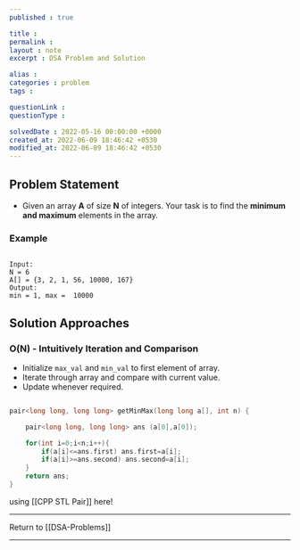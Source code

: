 ```yaml
---
published : true

title : 
permalink : 
layout : note
excerpt : DSA Problem and Solution

alias : 
categories : problem
tags : 

questionLink : 
questionType : 

solvedDate : 2022-05-16 00:00:00 +0000
created_at: 2022-06-09 18:46:42 +0530
modified_at: 2022-06-09 18:46:42 +0530
---
```


## Problem Statement

- Given an array **A** of size **N** of integers. Your task is to find the **minimum and maximum** elements in the array.

### Example

```

Input:
N = 6
A[] = {3, 2, 1, 56, 10000, 167}
Output:
min = 1, max =  10000

```

## Solution Approaches

### O(N) - Intuitively Iteration and Comparison

- Initialize `max_val` and `min_val` to first element of array. 
- Iterate through array and compare with current value.
- Update whenever required.

```cpp

pair<long long, long long> getMinMax(long long a[], int n) {

    pair<long long, long long> ans (a[0],a[0]);

    for(int i=0;i<n;i++){
        if(a[i]<=ans.first) ans.first=a[i];
        if(a[i]>=ans.second) ans.second=a[i];
    }
    return ans;
}


```

using [[CPP STL Pair]] here!

---

Return to [[DSA-Problems]]

---

